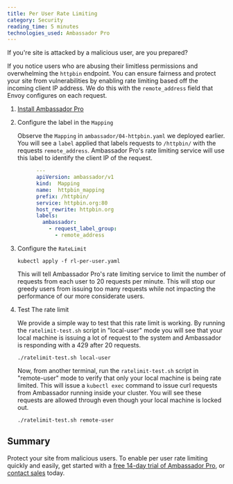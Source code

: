 ```yaml
---
title: Per User Rate Limiting
category: Security
reading_time: 5 minutes
technologies_used: Ambassador Pro
---
```

If you're site is attacked by a malicious user, are you prepared? 

If you notice users who are  abusing their limitless permissions and overwhelming the `httpbin` endpoint. You can ensure fairness and protect your site from vulnerabilities by enabling rate limiting based off the incoming client IP address. We do this with the `remote_address` field that Envoy configures on each request.

1. [Install Ambassador Pro](https://www.getambassador.io/user-guide/ambassador-pro-install/)

2. Configure the label in the `Mapping`

   Observe the `Mapping` in `ambassador/04-httpbin.yaml` we deployed earlier. You will see a `label` applied that labels requests to `/httpbin/` with the requests `remote_address`. Ambassador Pro's rate limiting service will use this label to identify the client IP of the request.

   ```yaml
         ---
         apiVersion: ambassador/v1
         kind:  Mapping
         name:  httpbin_mapping
         prefix: /httpbin/
         service: httpbin.org:80
         host_rewrite: httpbin.org
         labels:
           ambassador:
             - request_label_group:
               - remote_address
   ```

3. Configure the `RateLimit`

   ```
   kubectl apply -f rl-per-user.yaml
   ```

   This will tell Ambassador Pro's rate limiting service to limit the number of requests from each user to 20 requests per minute. This will stop our greedy users from issuing too many requests while not impacting the performance of our more considerate users.

4. Test The rate limit

   We provide a simple way to test that this rate limit is working. By running the `ratelimit-test.sh` script in "local-user" mode you will see that your local machine is issuing a lot of request to the system and Ambassador is responding with a 429 after 20 requests.

   ```
   ./ratelimit-test.sh local-user
   ```

   Now, from another terminal, run the `ratelimit-test.sh` script in "remote-user" mode to verify that only your local machine is being rate limited. This will issue a `kubectl exec` command to issue curl requests from Ambassador running inside your cluster. You will see these requests are allowed through even though your local machine is locked out.

   ```
   ./ratelimit-test.sh remote-user
   ```

## Summary
Protect your site from malicious users. To enable per user rate limiting quickly and easily, get started with a [free 14-day trial of Ambassador Pro](https://www.getambassador.io/pro/free-trial), or [contact sales](https://www.getambassador.io/contact) today. 
